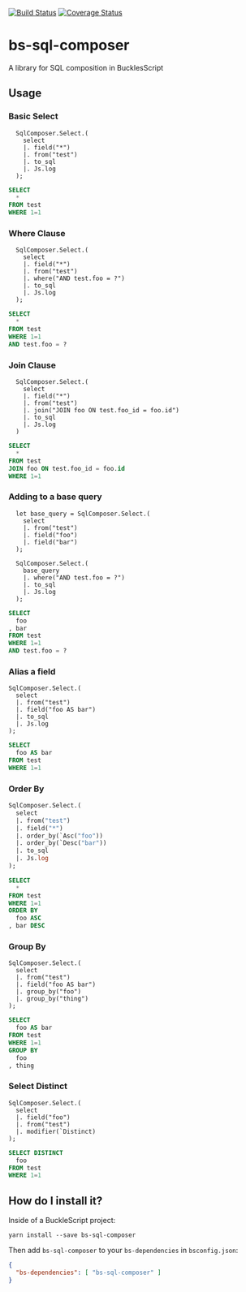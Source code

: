 [![Build Status](https://www.travis-ci.org/scull7/bs-sql-composer.svg?branch=master)](https://www.travis-ci.org/scull7/bs-sql-composer)
[![Coverage Status](https://coveralls.io/repos/github/scull7/bs-sql-composer/badge.svg?branch=master)](https://coveralls.io/github/scull7/bs-sql-composer?branch=master)

# bs-sql-composer
A library for SQL composition in BucklesScript

## Usage

### Basic Select
```reason
  SqlComposer.Select.(
    select
    |. field("*")
    |. from("test")
    |. to_sql
    |. Js.log
  );
```
```sql
SELECT
  *
FROM test
WHERE 1=1
```

### Where Clause
```reason
  SqlComposer.Select.(
    select
    |. field("*")
    |. from("test")
    |. where("AND test.foo = ?")
    |. to_sql
    |. Js.log
  );
```
```sql
SELECT
  *
FROM test
WHERE 1=1
AND test.foo = ?
```

### Join Clause
```reasons
  SqlComposer.Select.(
    select
    |. field("*")
    |. from("test")
    |. join("JOIN foo ON test.foo_id = foo.id")
    |. to_sql
    |. Js.log
  )
```
```sql
SELECT
  *
FROM test
JOIN foo ON test.foo_id = foo.id
WHERE 1=1
```

### Adding to a base query
```reason
  let base_query = SqlComposer.Select.(
    select
    |. from("test")
    |. field("foo")
    |. field("bar")
  );

  SqlComposer.Select.(
    base_query
    |. where("AND test.foo = ?")
    |. to_sql
    |. Js.log
  );
```
```sql
SELECT
  foo
, bar
FROM test
WHERE 1=1
AND test.foo = ?
```

### Alias a field
```reason
SqlComposer.Select.(
  select
  |. from("test")
  |. field("foo AS bar")
  |. to_sql
  |. Js.log
);
```
```sql
SELECT
  foo AS bar
FROM test
WHERE 1=1
```

### Order By
```ocaml
SqlComposer.Select.(
  select
  |. from("test")
  |. field("*")
  |. order_by(`Asc("foo"))
  |. order_by(`Desc("bar"))
  |. to_sql
  |. Js.log
);
```
```sql
SELECT
  *
FROM test
WHERE 1=1
ORDER BY
  foo ASC
, bar DESC
```

### Group By
```reason
SqlComposer.Select.(
  select
  |. from("test")
  |. field("foo AS bar")
  |. group_by("foo")
  |. group_by("thing")
);
```
```sql
SELECT
  foo AS bar
FROM test
WHERE 1=1
GROUP BY
  foo
, thing
```

### Select Distinct
```reason
SqlComposer.Select.(
  select
  |. field("foo")
  |. from("test")
  |. modifier(`Distinct)
);
```
```sql
SELECT DISTINCT
  foo
FROM test
WHERE 1=1
```

## How do I install it?

Inside of a BuckleScript project:

```shell
yarn install --save bs-sql-composer
```

Then add `bs-sql-composer` to your `bs-dependencies` in `bsconfig.json`:

```json
{
  "bs-dependencies": [ "bs-sql-composer" ]
}
```
